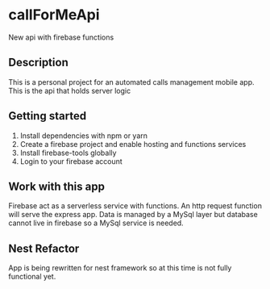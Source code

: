 # callForMeApi
New api with firebase functions
## Description
This is a personal project for an automated calls management mobile app. This is the api that holds server logic

## Getting started
1. Install dependencies with npm or yarn
2. Create a firebase project and enable hosting and functions services
3. Install firebase-tools globally
4. Login to your firebase account

## Work with this app
Firebase act as a serverless service with functions. An http request function will serve the express app.
Data is managed by a MySql layer but database cannot live in firebase so a MySql service is needed.

## Nest Refactor
App is being rewritten for nest framework so at this time is not fully functional yet.
